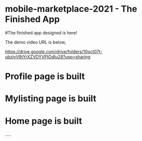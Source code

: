 # mobile-marketplace-2021 - The Finished App

#The finished app designed is here!

The demo video URL is below,

https://drive.google.com/drive/folders/10oct07t-ubzjyV8tYrXZVDYVPIOdIu28?usp=sharing

# Profile page is built
# Mylisting page is built
# Home page is built
.....
